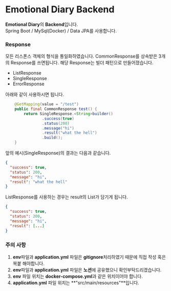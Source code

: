 # Emotional Diary Backend
**Emotional Diary**의 **Backend**입니다.  
Spring Boot / MySql(Docker) / Data JPA를 사용합니다.

### Response
모든 리스폰스 객체의 형식을 통일화하였습니다. CommonResponse를 상속받은 3개의 Response를 쓰면됩니다.
해당 Response는 빌더 패턴으로 만들어졌습니다.
- ListResponse
- SingleResponse
- ErrorResponse

아래와 같이 사용하시면 됩니다.
```java
    @GetMapping(value = "/test")
    public final CommonResponse test() {
        return SingleResponse.<String>builder()
                .success(true)
                .status(200)
                .message("hi")
                .result("what the hell")
                .build();
    }
```

앞의 예시(SingleResponse)의 결과는 다음과 같습니다.

```json
{
  "success": true,
  "status": 200,
  "message": "hi",
  "result": "what the hell"
}
```
ListResponse를 사용하는 경우는 result의 List가 담기게 됩니다.
```json
{
  "success": true,
  "status": 200,
  "message": "hi",
  "result": [...]
}
```

### 주의 사항
1. **env**파일과 **application.yml** 파일은 **gitignore**처리하였기 때문에 직접 작성 혹은 복붙 해야합니다.   
2. **env**파일과 **application.yml** 파일은 **노션**에 공유했으니 확인부탁드리겠습니다.
3. **env** 파일 위치는 **docker-compose.yml**과 같은 위치이어야 합니다.
4. **application.yml** 파일 위치는 **"src/main/resources"**입니다.
